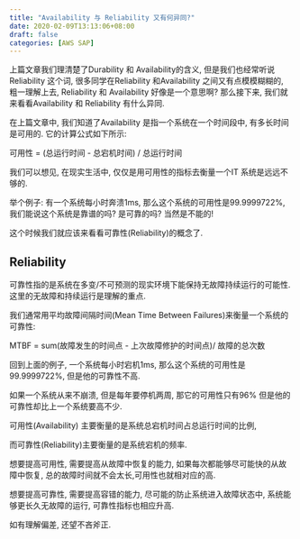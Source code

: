 ```yaml
---
title: "Availability 与 Reliability 又有何异同?"
date: 2020-02-09T13:13:06+08:00
draft: false
categories: [AWS SAP]
---
```


上篇文章我们理清楚了Durability 和 Availability的含义, 但是我们也经常听说Reliability 这个词, 很多同学在Reliability 和Availability 之间又有点模模糊糊的, 粗一理解上去, Reliability 和 Availability 好像是一个意思啊? 那么接下来, 我们就来看看Availability 和 Reliability 有什么异同.

在上篇文章中, 我们知道了Availability 是指一个系统在一个时间段中, 有多长时间是可用的. 它的计算公式如下所示:

可用性 = (总运行时间 - 总宕机时间) / 总运行时间

我们可以想见, 在现实生活中, 仅仅是用可用性的指标去衡量一个IT 系统是远远不够的.

举个例子: 有一个系统每小时奔溃1ms, 那么这个系统的可用性是99.9999722%, 我们能说这个系统是靠谱的吗? 是可靠的吗? 当然是不能的!

这个时候我们就应该来看看可靠性(Reliability)的概念了.

## Reliability

可靠性指的是系统在多变/不可预测的现实环境下能保持无故障持续运行的可能性. 这里的无故障和持续运行是理解的重点. 

我们通常用平均故障间隔时间(Mean Time Between Failures)来衡量一个系统的可靠性:

MTBF = sum(故障发生的时间点 - 上次故障修护的时间点)/ 故障的总次数

回到上面的例子, 一个系统每小时宕机1ms, 那么这个系统的可用性是99.9999722%, 但是他的可靠性不高.

如果一个系统从来不崩溃, 但是每年要停机两周, 那它的可用性只有96% 但是他的可靠性却比上一个系统要高不少.

可用性(Availability) 主要衡量的是系统总宕机时间占总运行时间的比例, 

而可靠性(Reliability)主要衡量的是系统宕机的频率.

想要提高可用性, 需要提高从故障中恢复的能力, 如果每次都能够尽可能快的从故障中恢复, 总的故障时间就不会太长,可用性也就相对应的高.

想要提高可靠性, 需要提高容错的能力, 尽可能的防止系统进入故障状态中, 系统能够更长久无故障的运行, 可靠性指标也相应升高. 

如有理解偏差, 还望不吝斧正.

